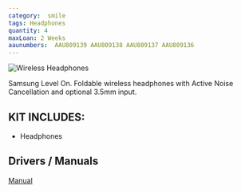```yaml
---
category:  smile
tags: Headphones
quantity: 4
maxLoan: 2 Weeks
aaunumbers:  AAU809139 AAU809138 AAU809137 AAU809136
---
```

![Wireless Headphones](https://i.pcmag.com/imagery/reviews/06SISetVT0W6R9lX50qyRcJ-3.fit_lim.size_1050x591.v1569474200.jpg)

Samsung Level On. Foldable wireless headphones with Active Noise Cancellation and optional 3.5mm input.
## KIT INCLUDES:
-  Headphones

## Drivers / Manuals
[Manual](https://content.syndigo.com/asset/cb628531-1f74-4a9f-adb0-7def84b44360/original.pdf)



